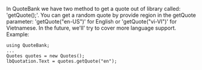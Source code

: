 In QuoteBank we have two method to get a quote out of library called: 'getQuote();'.
You can get a random quote by provide region in the getQuote parameter: 'getQuote("en-US")' for English or 'getQuote("vi-VI")' for Vietnamese. 
In the future, we'll' try to cover more language support.
Example:
```
using QuoteBank;
...
Quotes quotes = new Quotes();
lbQuotation.Text = quotes.getQuote("en");
```